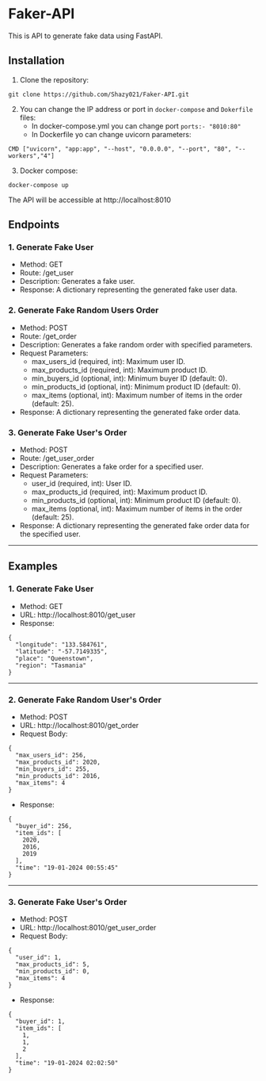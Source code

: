 # Faker-API
This is API to generate fake data using FastAPI.

## Installation
1. Clone the repository:

```
git clone https://github.com/Shazy021/Faker-API.git
```

2. You can change the IP address or port in `docker-compose` and `Dokerfile` files:
    * In docker-compose.yml you can change port `ports:- "8010:80"`
    * In Dockerfile yo can change uvicorn parameters:
```
CMD ["uvicorn", "app:app", "--host", "0.0.0.0", "--port", "80", "--workers","4"]
```

3. Docker compose:
```
docker-compose up
```

The API will be accessible at http://localhost:8010

## Endpoints
### 1. Generate Fake User

- Method: GET
- Route: /get_user
- Description: Generates a fake user.
- Response: A dictionary representing the generated fake user data.

### 2. Generate Fake Random Users Order

- Method: POST
- Route: /get_order
- Description: Generates a fake random order with specified parameters.
- Request Parameters:
  - max_users_id (required, int): Maximum user ID.
  - max_products_id (required, int): Maximum product ID.
  - min_buyers_id (optional, int): Minimum buyer ID (default: 0).
  - min_products_id (optional, int): Minimum product ID (default: 0).
  - max_items (optional, int): Maximum number of items in the order (default: 25).
- Response: A dictionary representing the generated fake order data.

### 3. Generate Fake User's Order
- Method: POST
- Route: /get_user_order
- Description: Generates a fake order for a specified user.
- Request Parameters:
  - user_id (required, int): User ID.
  - max_products_id (required, int): Maximum product ID.
  - min_products_id (optional, int): Minimum product ID (default: 0).
  - max_items (optional, int): Maximum number of items in the order (default: 25).
- Response: A dictionary representing the generated fake order data for the specified user.
---
## Examples
### 1. Generate Fake User

- Method: GET
- URL: http://localhost:8010/get_user
- Response:
```
{
  "longitude": "133.584761",
  "latitude": "-57.7149335",
  "place": "Queenstown",
  "region": "Tasmania"
}
```
---
### 2. Generate Fake Random User's Order

- Method: POST
- URL: http://localhost:8010/get_order
- Request Body:
```
{
  "max_users_id": 256,
  "max_products_id": 2020,
  "min_buyers_id": 255,
  "min_products_id": 2016,
  "max_items": 4
}
```
- Response:
```
{
  "buyer_id": 256,
  "item_ids": [
    2020,
    2016,
    2019
  ],
  "time": "19-01-2024 00:55:45"
}
```
---
### 3. Generate Fake User's Order

- Method: POST
- URL: http://localhost:8010/get_user_order
- Request Body:
```
{
  "user_id": 1,
  "max_products_id": 5,
  "min_products_id": 0,
  "max_items": 4
}
```
- Response:
```
{
  "buyer_id": 1,
  "item_ids": [
    1,
    1,
    2
  ],
  "time": "19-01-2024 02:02:50"
}
```
